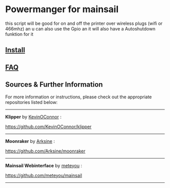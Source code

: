 # Powermanger for mainsail
this script will be good for on and off the printer over wireless plugs (wifi or 466mhz) an u can also use the Gpio
an it will also have a Autoshutdown funktion for it

## [Install](https://github.com/th33xitus/kiauh)
## [FAQ](https://github.com/th33xitus/kiauh)
## Sources & Further Information

For more information or instructions, please check out the appropriate repositories listed below:

---

**Klipper** by [KevinOConnor](https://github.com/KevinOConnor) :

https://github.com/KevinOConnor/klipper

---


**Moonraker** by [Arksine](https://github.com/Arksine) :

https://github.com/Arksine/moonraker

---

**Mainsail Webinterface** by [meteyou](https://github.com/meteyou) :

https://github.com/meteyou/mainsail

---
